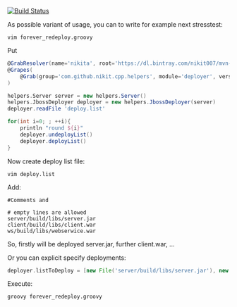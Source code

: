 [![Build Status](https://travis-ci.org/nikit-cpp/helpers.svg)](https://travis-ci.org/nikit-cpp/helpers)

As possible variant of usage, you can to write for example next stresstest:

```
vim forever_redeploy.groovy
```

Put
```groovy
@GrabResolver(name='nikita', root='https://dl.bintray.com/nikit007/mvn-repo/')
@Grapes(
    @Grab(group='com.github.nikit.cpp.helpers', module='deployer', version='1.0.3')
)

helpers.Server server = new helpers.Server()
helpers.JbossDeployer deployer = new helpers.JbossDeployer(server)
deployer.readFile 'deploy.list'

for(int i=0; ; ++i){
    println "round ${i}"
    deployer.undeployList()
    deployer.deployList()
}
```

Now create deploy list file:
```
vim deploy.list
```

Add:
```
#Comments and

# empty lines are allowed
server/build/libs/server.jar
client/build/libs/client.war
ws/build/libs/webserwice.war
```
So, firstly will be deployed server.jar, further client.war, ...

Or you can explicit specify deployments:
```groovy
deployer.listToDeploy = [new File('server/build/libs/server.jar'), new File('client/build/libs/client.war'), new File('ws/build/libs/webserwice.war')]
```

Execute:
```
groovy forever_redeploy.groovy
```
